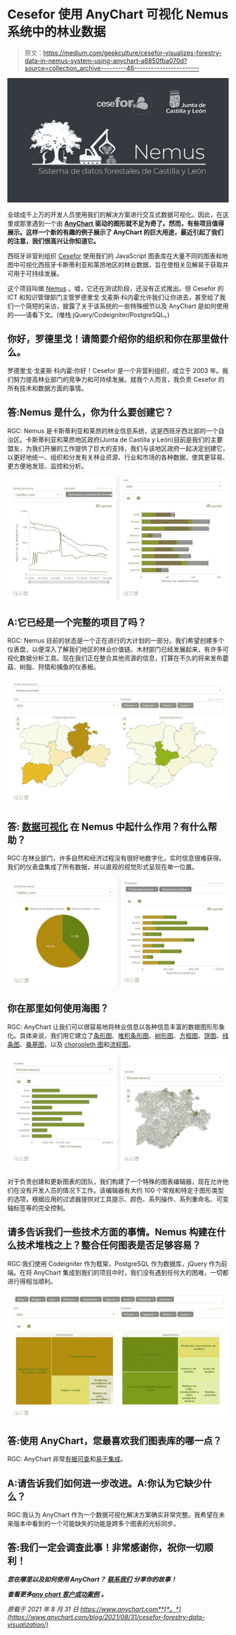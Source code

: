 # Cesefor 使用 AnyChart 可视化 Nemus 系统中的林业数据

> 原文：<https://medium.com/geekculture/cesefor-visualizes-forestry-data-in-nemus-system-using-anychart-a6850fba070d?source=collection_archive---------46----------------------->

![](img/966b9da24510b39aaeccc51441efe2f0.png)

全球成千上万的开发人员使用我们的解决方案进行交互式数据可视化。因此，在这里或那里遇到一个由 [**AnyChart**](https://www.anychart.com) **驱动的图形就不足为奇了。然而，有些项目值得展示。这样一个新的有趣的例子展示了 AnyChart 的巨大用途，最近引起了我们的注意，我们很高兴让你知道它。**

西班牙非营利组织 [Cesefor](https://cesefor.com/) 使用我们的 JavaScript 图表库在大量不同的图表和地图中可视化西班牙卡斯蒂利亚和莱昂地区的林业数据，旨在使相关见解易于获取并可用于可持续发展。

这个项目叫做 [Nemus](https://datos.pfcyl.es/) 。嘘，它还在测试阶段，还没有正式推出。但 Cesefor 的 ICT 和知识管理部门主管罗德里戈·戈麦斯·科内霍允许我们让你进去，甚至给了我们一个简短的采访，披露了关于该系统的一些特殊细节以及 AnyChart 是如何使用的——请看下文。(堆栈:jQuery/Codeigniter/PostgreSQL。)

## 你好，罗德里戈！请简要介绍你的组织和你在那里做什么。

罗德里戈·戈麦斯·科内霍:你好！Cesefor 是一个非营利组织，成立于 2003 年。我们努力提高林业部门的竞争力和可持续发展。就我个人而言，我负责 Cesefor 的所有技术和数据方面的事情。

## **答:Nemus 是什么，你为什么要创建它？**

RGC: Nemus 是卡斯蒂利亚和莱昂的林业信息系统，这是西班牙西北部的一个自治区。卡斯蒂利亚和莱昂地区政府(Junta de Castilla y León)目前是我们的主要盟友，为我们开展的工作提供了巨大的支持，我们与该地区政府一起决定创建它，以更好地统一、组织和分发有关林业资源、行业和市场的各种数据，使其更容易、更方便地发现、监控和分析。

![](img/855c33468c40d2d8d1cb2c5ae97d6454.png)

## A:它已经是一个完整的项目了吗？

RGC: Nemus 目前的状态是一个正在进行的大计划的一部分。我们希望创建多个仪表盘，以便深入了解我们地区的林业价值链。木材部门已经发展起来，有许多可视化数据分析工具。现在我们正在整合其他资源的信息，打算在不久的将来发布蘑菇、树脂、狩猎和捕鱼的仪表板。

![](img/01221e99d6b970c0e176e46ec1716ceb.png)

## **答:** [**数据可视化**](https://www.anychart.com/blog/2018/11/20/data-visualization-definition-history-examples/) **在 Nemus 中起什么作用？有什么帮助？**

RGC:在林业部门，许多自然和经济过程没有很好地数字化，实时信息很难获得。我们的仪表盘集成了所有数据，并以直观的视觉形式呈现在单一位置。

![](img/9cf305521e5edc0a3ca785359f6704aa.png)

## 你在那里如何使用海图？

RGC: AnyChart 让我们可以很容易地将林业信息以各种信息丰富的数据图形形象化。具体来说，我们用它建立了[条形图](https://www.anychart.com/chartopedia/chart-type/bar-chart/)、[堆积条形图](https://www.anychart.com/chartopedia/chart-type/stacked-bar-chart/)、[树形图](https://www.anychart.com/chartopedia/chart-type/treemap/)、[方框图](https://www.anychart.com/chartopedia/chart-type/box-chart/)、[饼图](https://www.anychart.com/chartopedia/chart-type/pie-chart/)、[线条图](https://www.anychart.com/chartopedia/chart-type/line-chart/)、[桑基图](https://www.anychart.com/chartopedia/chart-type/sankey-diagram/)，以及 [choropleth 图](https://www.anychart.com/chartopedia/chart-type/choropleth-map/)和[流程图](https://www.anychart.com/chartopedia/chart-type/flow-map/)。

![](img/4121e6505d596e73a7cebfa7174dd5ac.png)

对于负责创建和更新图表的团队，我们构建了一个特殊的图表编辑器，现在允许他们在没有开发人员的情况下工作。该编辑器有大约 100 个常规和特定于图形类型的选项，根据应用的过滤器提供对工具提示、颜色、系列操作、系列重命名、可变轴标签等的完全控制。

## 请多告诉我们一些技术方面的事情。Nemus 构建在什么技术堆栈之上？整合任何图表是否足够容易？

RGC:我们使用 Codeigniter 作为框架，PostgreSQL 作为数据库，jQuery 作为前端。在将 AnyChart 集成到我们的项目中时，我们没有遇到任何大的困难，一切都进行得相当顺利。

![](img/28872ff43359e3673b1baddd3d5dc511.png)

## **答:使用 AnyChart，您最喜欢我们图表库的哪一点？**

RGC: AnyChart 非常[有据可查](https://docs.anychart.com)和[易于集成](https://www.anychart.com/technical-integrations/)。

## **A:请告诉我们如何进一步改进。A:你认为它缺少什么？**

RGC:我认为 AnyChart 作为一个数据可视化解决方案确实非常完整。我希望在未来版本中看到的一个可能缺失的功能是跨多个图表的光标同步。

## 答:我们一定会调查此事！非常感谢你，祝你一切顺利！

***您在哪里以及如何使用 AnyChart？*** [***联系我们***](https://www.anychart.com/support/) ***分享你的故事！***

***查看更多***[***any chart 客户成功案例***](https://www.anychart.com/company/success_stories/) ***。***

*原载于 2021 年 8 月 31 日 https://www.anychart.com**[*。*](https://www.anychart.com/blog/2021/08/31/cesefor-forestry-data-visualization/)*